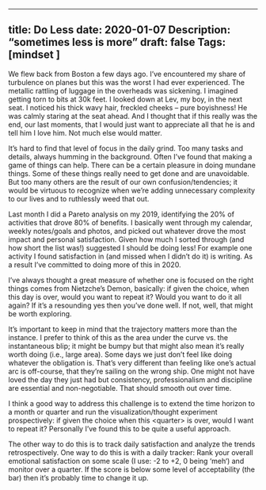 
---
title: Do Less
date: 2020-01-07
Description: “sometimes less is more”
draft: false
Tags: [mindset ]
---

We flew back from Boston a few days ago. I’ve encountered my share of turbulence on planes but this was the worst I had ever experienced. The metallic rattling of luggage in the overheads was sickening. I imagined getting torn to bits at 30k feet. I looked down at Lev, my boy, in the next seat. I noticed his thick wavy hair, freckled cheeks – pure boyishness! He was calmly staring at the seat ahead. And I thought that if this really was the end, our last moments, that I would just want to appreciate all that he is and tell him I love him. Not much else would matter.

It’s hard to find that level of focus in the daily grind. Too many tasks and details, always humming in the background. Often I’ve found that making a game of things can help. There can be a certain pleasure in doing mundane things. Some of these things really need to get done and are unavoidable. But too many others are the result of our own confusion/tendencies; it would be virtuous to recognize when we’re adding unnecessary complexity to our lives and to ruthlessly weed that out.

Last month I did a Pareto analysis on my 2019, identifying the 20% of activities that drove 80% of benefits. I basically went through my calendar, weekly notes/goals and photos, and picked out whatever drove the most impact and personal satisfaction. Given how much I sorted through (and how short the list was!) suggested I should be doing less! For example one activity I found satisfaction in (and missed when I didn’t do it) is writing. As a result I’ve committed to doing more of this in 2020.

I’ve always thought a great measure of whether one is focused on the right things comes from Nietzche’s Demon, basically: if given the choice, when this day is over, would you want to repeat it? Would you want to do it all again? If it’s a resounding yes then you’ve done well. If not, well, that might be worth exploring.

It’s important to keep in mind that the trajectory matters more than the instance. I prefer to think of this as the area under the curve vs. the instantaneous blip; it might be bumpy but that might also mean it’s really worth doing (i.e., large area). Some days we just don’t feel like doing whatever the obligation is. That’s very different than feeling like one’s actual arc is off-course, that they’re sailing on the wrong ship. One might not have loved the day they just had but consistency, professionalism and discipline are essential and non-negotiable. That should smooth out over time.

I think a good way to address this challenge is to extend the time horizon to a month or quarter and run the visualization/thought experiment prospectively: if given the choice when this \<quarter\> is over, would I want to repeat it? Personally I’ve found this to be quite a useful approach.

The other way to do this is to track daily satisfaction and analyze the trends retrospectively. One way to do this is with a daily tracker: Rank your overall emotional satisfaction on some scale (I use: -2 to +2, 0 being ‘meh‘) and monitor over a quarter. If the score is below some level of acceptability (the bar) then it’s probably time to change it up.  